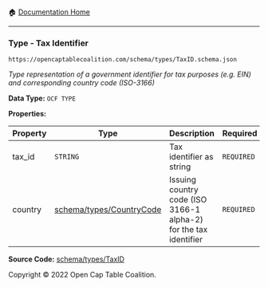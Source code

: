 :house: [Documentation Home](../../../README.md)

---

### Type - Tax Identifier

`https://opencaptablecoalition.com/schema/types/TaxID.schema.json`

_Type representation of a government identifier for tax purposes (e.g. EIN) and corresponding country code (ISO-3166)_

**Data Type:** `OCF TYPE`

**Properties:**

| Property | Type                                                             | Description                                                      | Required   |
| -------- | ---------------------------------------------------------------- | ---------------------------------------------------------------- | ---------- |
| tax_id   | `STRING`                                                         | Tax identifier as string                                         | `REQUIRED` |
| country  | [schema/types/CountryCode](../../../schema/types/CountryCode.md) | Issuing country code (ISO 3166-1 alpha-2) for the tax identifier | `REQUIRED` |

**Source Code:** [schema/types/TaxID](../../../../../../../../schema/types/TaxID.schema.json)

Copyright © 2022 Open Cap Table Coalition.
